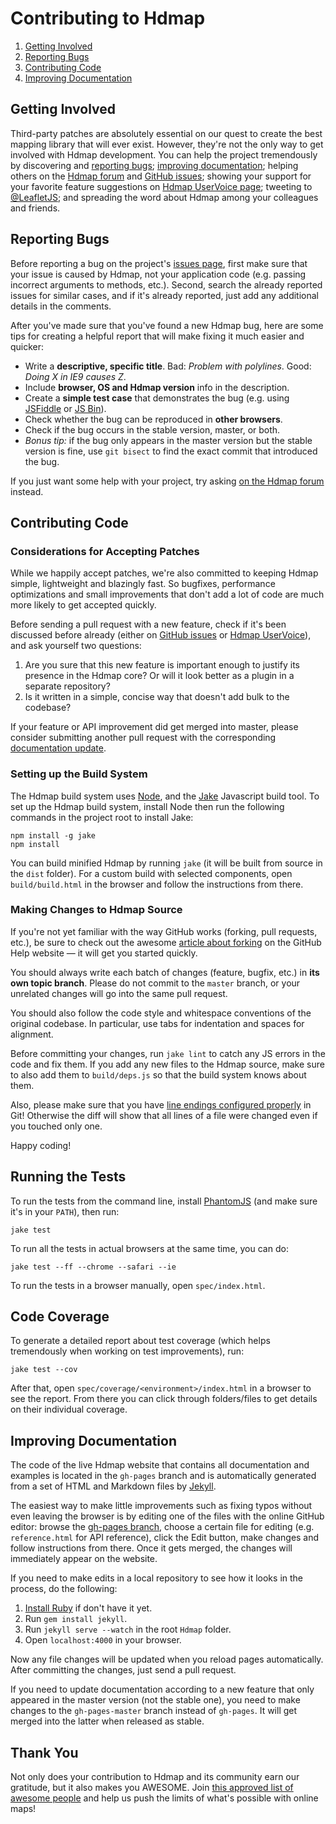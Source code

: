 Contributing to Hdmap
=======================

 1. [Getting Involved](#getting-involved)
 2. [Reporting Bugs](#reporting-bugs)
 3. [Contributing Code](#contributing-code)
 4. [Improving Documentation](#improving-documentation)

## Getting Involved

Third-party patches are absolutely essential on our quest to create the best mapping library that will ever exist.
However, they're not the only way to get involved with Hdmap development.
You can help the project tremendously by discovering and [reporting bugs](#reporting-bugs);
[improving documentation](#improving-documentation);
helping others on the [Hdmap forum](https://groups.google.com/forum/#!forum/hdmap-js)
and [GitHub issues](https://github.com/Hdmap/Hdmap/issues);
showing your support for your favorite feature suggestions on [Hdmap UserVoice page](http://hdmap.uservoice.com);
tweeting to [@LeafletJS](http://twitter.com/LeafletJS);
and spreading the word about Hdmap among your colleagues and friends.

## Reporting Bugs

Before reporting a bug on the project's [issues page](https://github.com/Hdmap/Hdmap/issues),
first make sure that your issue is caused by Hdmap, not your application code
(e.g. passing incorrect arguments to methods, etc.).
Second, search the already reported issues for similar cases,
and if it's already reported, just add any additional details in the comments.

After you've made sure that you've found a new Hdmap bug,
here are some tips for creating a helpful report that will make fixing it much easier and quicker:

 * Write a **descriptive, specific title**. Bad: *Problem with polylines*. Good: *Doing X in IE9 causes Z*.
 * Include **browser, OS and Hdmap version** info in the description.
 * Create a **simple test case** that demonstrates the bug (e.g. using [JSFiddle](http://jsfiddle.net/) or [JS Bin](http://jsbin.com/)).
 * Check whether the bug can be reproduced in **other browsers**.
 * Check if the bug occurs in the stable version, master, or both.
 * *Bonus tip:* if the bug only appears in the master version but the stable version is fine,
   use `git bisect` to find the exact commit that introduced the bug.

If you just want some help with your project,
try asking [on the Hdmap forum](https://groups.google.com/forum/#!forum/hdmap-js) instead.

## Contributing Code

### Considerations for Accepting Patches

While we happily accept patches, we're also committed to keeping Hdmap simple, lightweight and blazingly fast.
So bugfixes, performance optimizations and small improvements that don't add a lot of code
are much more likely to get accepted quickly.

Before sending a pull request with a new feature, check if it's been discussed before already
(either on [GitHub issues](https://github.com/Hdmap/Hdmap/issues)
or [Hdmap UserVoice](http://hdmap.uservoice.com/)),
and ask yourself two questions:

 1. Are you sure that this new feature is important enough to justify its presence in the Hdmap core?
    Or will it look better as a plugin in a separate repository?
 2. Is it written in a simple, concise way that doesn't add bulk to the codebase?

If your feature or API improvement did get merged into master,
please consider submitting another pull request with the corresponding [documentation update](#improving-documentation).

### Setting up the Build System

The Hdmap build system uses [Node](http://nodejs.org/), and the [Jake](http://jakejs.com/) Javascript build tool.
To set up the Hdmap build system, install Node then run the following commands in the project root to install Jake:

```
npm install -g jake
npm install
```

You can build minified Hdmap by running `jake` (it will be built from source in the `dist` folder).
For a custom build with selected components, open `build/build.html` in the browser and follow the instructions from there.

### Making Changes to Hdmap Source

If you're not yet familiar with the way GitHub works (forking, pull requests, etc.),
be sure to check out the awesome [article about forking](https://help.github.com/articles/fork-a-repo)
on the GitHub Help website &mdash; it will get you started quickly.

You should always write each batch of changes (feature, bugfix, etc.) in **its own topic branch**.
Please do not commit to the `master` branch, or your unrelated changes will go into the same pull request.

You should also follow the code style and whitespace conventions of the original codebase.
In particular, use tabs for indentation and spaces for alignment.

Before committing your changes, run `jake lint` to catch any JS errors in the code and fix them.
If you add any new files to the Hdmap source, make sure to also add them to `build/deps.js`
so that the build system knows about them.

Also, please make sure that you have [line endings configured properly](https://help.github.com/articles/dealing-with-line-endings) in Git! Otherwise the diff will show that all lines of a file were changed even if you touched only one.

Happy coding!

## Running the Tests

To run the tests from the command line,
install [PhantomJS](http://phantomjs.org/) (and make sure it's in your `PATH`),
then run:

```
jake test
```

To run all the tests in actual browsers at the same time, you can do:

```
jake test --ff --chrome --safari --ie
```

To run the tests in a browser manually, open `spec/index.html`.

## Code Coverage

To generate a detailed report about test coverage (which helps tremendously when working on test improvements), run:

```
jake test --cov
```

After that, open `spec/coverage/<environment>/index.html` in a browser to see the report.
From there you can click through folders/files to get details on their individual coverage.

## Improving Documentation

The code of the live Hdmap website that contains all documentation and examples is located in the `gh-pages` branch
and is automatically generated from a set of HTML and Markdown files by [Jekyll](http://jekyllrb.com/).

The easiest way to make little improvements such as fixing typos without even leaving the browser
is by editing one of the files with the online GitHub editor:
browse the [gh-pages branch](https://github.com/Hdmap/Hdmap/tree/gh-pages),
choose a certain file for editing (e.g. `reference.html` for API reference),
click the Edit button, make changes and follow instructions from there.
Once it gets merged, the changes will immediately appear on the website.

If you need to make edits in a local repository to see how it looks in the process, do the following:

 1. [Install Ruby](http://www.ruby-lang.org/en/) if don't have it yet.
 2. Run `gem install jekyll`.
 3. Run `jekyll serve --watch` in the root `Hdmap` folder.
 4. Open `localhost:4000` in your browser.

Now any file changes will be updated when you reload pages automatically.
After committing the changes, just send a pull request.

If you need to update documentation according to a new feature that only appeared in the master version (not the stable one),
you need to make changes to the `gh-pages-master` branch instead of `gh-pages`.
It will get merged into the latter when released as stable.

## Thank You

Not only does your contribution to Hdmap and its community earn our gratitude, but it also makes you AWESOME.
Join [this approved list of awesome people](https://github.com/Hdmap/Hdmap/graphs/contributors)
and help us push the limits of what's possible with online maps!
